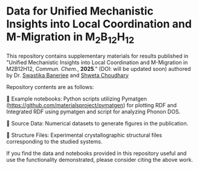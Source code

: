 # Data for Unified Mechanistic Insights into Local Coordination and M-Migration in M<sub>2</sub>B<sub>12</sub>H<sub>12</sub>


This repository contains supplementary materials for results published in "Unified Mechanistic Insights into Local Coordination and M-Migration in M2B12H12, _Commun. Chem._, **2025**." (DOI: will be updated soon) authored by Dr. [Swastika Banerjee](https://sites.google.com/view/swastikabanerjee-iitroorkee/home) and [Shweta Choudhary](https://github.com/shwetaphd) 

Repository contents are as follows:

📂 Example notebooks: Python scripts utilizing Pymatgen (https://github.com/materialsproject/pymatgen) for plotting RDF and Integrated RDF using pymatgen and script for analyzing Phonon DOS.
    
📂 Source Data: Numerical datasets to generate figures in the publication.

📂 Structure Files: Experimental crystallographic structural files corresponding to the studied systems.

If you find the data and notebooks provided in this repository useful and use the functionality demonstrated, please consider citing the above work.
